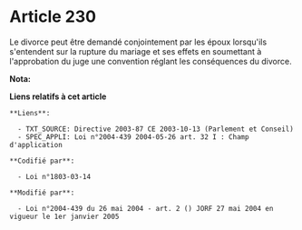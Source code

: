 # Article 230

Le divorce peut être demandé conjointement par les époux lorsqu'ils s'entendent sur la rupture du mariage et ses effets en
soumettant à l'approbation du juge une convention réglant les conséquences du divorce.

**Nota:**



**Liens relatifs à cet article**

	**Liens**:

	  - TXT_SOURCE: Directive 2003-87 CE 2003-10-13 (Parlement et Conseil)
	  - SPEC_APPLI: Loi n°2004-439 2004-05-26 art. 32 I : Champ d'application

	**Codifié par**:

	  - Loi n°1803-03-14

	**Modifié par**:

	  - Loi n°2004-439 du 26 mai 2004 - art. 2 () JORF 27 mai 2004 en vigueur le 1er janvier 2005

